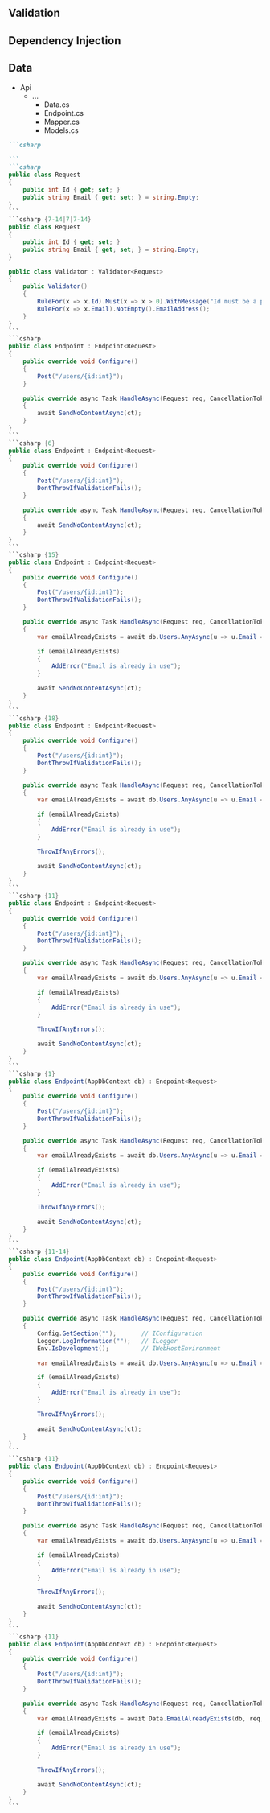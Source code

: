 <h2 v-click.hide="9">Validation</h2>
<h2 v-click="[9,12]">Dependency Injection</h2>
<h2 v-click="12">Data</h2>

<div class="endpoint-structure mt-4">
  <ul class="files">
    <li class="view-transition-files">
      <span><ProjectIcon />Api</span>
      <ul>
        <li>
          <span><FolderIcon />...</span>
            <ul>
              <li data-id="data"><span><CsharpIcon />Data.cs</span></li>
              <li data-id="endpoint" v-mark.circle="{ at: [5,13], color: 'orange', iterations: 1, animationDuration: 350 }"><span><CsharpIcon />Endpoint.cs</span></li>
              <li data-id="mapper"><span><CsharpIcon />Mapper.cs</span></li>
              <li data-id="models" v-mark.circle="{ at: [1,5], color: 'orange', iterations: 1, animationDuration: 350 }"><span><CsharpIcon />Models.cs</span></li>
            </ul>
        </li>
      </ul>
    </li>
  </ul>

````md magic-move { at: 1, maxHeight: '450px' }
```csharp
‎
```
```csharp
public class Request
{
    public int Id { get; set; }
    public string Email { get; set; } = string.Empty;
}
```
```csharp {7-14|7|7-14}
public class Request
{
    public int Id { get; set; }
    public string Email { get; set; } = string.Empty;
}

public class Validator : Validator<Request>
{
    public Validator()
    {
        RuleFor(x => x.Id).Must(x => x > 0).WithMessage("Id must be a positive integer");
        RuleFor(x => x.Email).NotEmpty().EmailAddress();
    }
}
```
```csharp
public class Endpoint : Endpoint<Request>
{
    public override void Configure()
    {
        Post("/users/{id:int}");
    }

    public override async Task HandleAsync(Request req, CancellationToken ct)
    {
        await SendNoContentAsync(ct);
    }
}
```
```csharp {6}
public class Endpoint : Endpoint<Request>
{
    public override void Configure()
    {
        Post("/users/{id:int}");
        DontThrowIfValidationFails();
    }

    public override async Task HandleAsync(Request req, CancellationToken ct)
    {
        await SendNoContentAsync(ct);
    }
}
```
```csharp {15}
public class Endpoint : Endpoint<Request>
{
    public override void Configure()
    {
        Post("/users/{id:int}");
        DontThrowIfValidationFails();
    }

    public override async Task HandleAsync(Request req, CancellationToken ct)
    {
        var emailAlreadyExists = await db.Users.AnyAsync(u => u.Email == req.Email, ct);

        if (emailAlreadyExists)
        {
            AddError("Email is already in use");
        }

        await SendNoContentAsync(ct);
    }
}
```
```csharp {18}
public class Endpoint : Endpoint<Request>
{
    public override void Configure()
    {
        Post("/users/{id:int}");
        DontThrowIfValidationFails();
    }

    public override async Task HandleAsync(Request req, CancellationToken ct)
    {
        var emailAlreadyExists = await db.Users.AnyAsync(u => u.Email == req.Email, ct);

        if (emailAlreadyExists)
        {
            AddError("Email is already in use");
        }

        ThrowIfAnyErrors();

        await SendNoContentAsync(ct);
    }
}
```
```csharp {11}
public class Endpoint : Endpoint<Request>
{
    public override void Configure()
    {
        Post("/users/{id:int}");
        DontThrowIfValidationFails();
    }

    public override async Task HandleAsync(Request req, CancellationToken ct)
    {
        var emailAlreadyExists = await db.Users.AnyAsync(u => u.Email == req.Email, ct);

        if (emailAlreadyExists)
        {
            AddError("Email is already in use");
        }

        ThrowIfAnyErrors();

        await SendNoContentAsync(ct);
    }
}
```
```csharp {1}
public class Endpoint(AppDbContext db) : Endpoint<Request>
{
    public override void Configure()
    {
        Post("/users/{id:int}");
        DontThrowIfValidationFails();
    }

    public override async Task HandleAsync(Request req, CancellationToken ct)
    {
        var emailAlreadyExists = await db.Users.AnyAsync(u => u.Email == req.Email, ct);

        if (emailAlreadyExists)
        {
            AddError("Email is already in use");
        }

        ThrowIfAnyErrors();

        await SendNoContentAsync(ct);
    }
}
```
```csharp {11-14}
public class Endpoint(AppDbContext db) : Endpoint<Request>
{
    public override void Configure()
    {
        Post("/users/{id:int}");
        DontThrowIfValidationFails();
    }

    public override async Task HandleAsync(Request req, CancellationToken ct)
    {
        Config.GetSection("");       // IConfiguration
        Logger.LogInformation("");   // ILogger
        Env.IsDevelopment();         // IWebHostEnvironment

        var emailAlreadyExists = await db.Users.AnyAsync(u => u.Email == req.Email, ct);

        if (emailAlreadyExists)
        {
            AddError("Email is already in use");
        }

        ThrowIfAnyErrors();

        await SendNoContentAsync(ct);
    }
}
```
```csharp {11}
public class Endpoint(AppDbContext db) : Endpoint<Request>
{
    public override void Configure()
    {
        Post("/users/{id:int}");
        DontThrowIfValidationFails();
    }

    public override async Task HandleAsync(Request req, CancellationToken ct)
    {
        var emailAlreadyExists = await db.Users.AnyAsync(u => u.Email == req.Email, ct);

        if (emailAlreadyExists)
        {
            AddError("Email is already in use");
        }

        ThrowIfAnyErrors();

        await SendNoContentAsync(ct);
    }
}
```
```csharp {11}
public class Endpoint(AppDbContext db) : Endpoint<Request>
{
    public override void Configure()
    {
        Post("/users/{id:int}");
        DontThrowIfValidationFails();
    }

    public override async Task HandleAsync(Request req, CancellationToken ct)
    {
        var emailAlreadyExists = await Data.EmailAlreadyExists(db, req, ct);

        if (emailAlreadyExists)
        {
            AddError("Email is already in use");
        }

        ThrowIfAnyErrors();

        await SendNoContentAsync(ct);
    }
}
```
````

  <FancyArrow v-click="13" x1="550" y1="240" x2="175" y2="145" color="orange" arc="-0.15" head-size="15" width="1" class="z-100" />
</div>

<style>
    h2.slidev-vclick-hidden {
        display: none;
    }
</style>

<!--
Closely related to model binding, we also get validation straight out of the box with FastEndpoints, using FluentValidation rules.

Typically this ends up in our `Models` file. [click] [click]

Personally I don't find myself a fan of squeezing too many different classes into a single file, but we'll stick to what seems to be the most common pattern in the examples floating around the web.

Similar to where we had the option to move our endpoint summary outside of the endpoint file itself [click], we can just pass the endpoint as a type parameter to a class inheriting from `Validator` and we won't need to manually register this with our DI container. [click]

Now, validation failures _will_ be returned automatically upon receiving a request that fails any validation rules specified here.

Which is nice and succinct for the simple cases, but we can build on this for more complex cases where we need to consider business logic.

Coming back to our `Endpoint` class [click], we can tell FastEndpoints to not automatically return a validation failed response by calling `DontThrowIfValidationFails` [click].

Calling `AddError` adds an error to the aggregated list. [click]

This allows us to provide a response that contains _all_ of our errors to save on multiple repeat requests that only discover new errors.

This alone isn't enough to actually return an error.

While FastEndpoints offers us more explicit ways to return such a failure, the easiest way to prevent further execution of our endpoint logic is to simply call `ThrowIfAnyErrors` [click].

This will interrupt our handler execution and send a response with all of our aggregated errors, by default with an overridable 400 status code.

[click] Now, we can see here that we've also introduced the use of a service &mdash; in this case, a `DbContext`.

Injecting this is straightforward [click], just needing to be injected via the constructor.

In addition to any explicitly injected services [click], FastEndpoints automatically resolves some services for us.

Every endpoint, by default, has access to the configuration, a logger and the web host environment.

_[[pause]]_

[click] Most examples also make use of a separate `Data` file to house any data access or manipulation.

[click]

While there's likely far less value in moving this logic around if we're making use of a repository pattern, or we only have fairly small queries, it can be useful for moving any large blocks of code out of our handler.

Again, while it's not going to appeal to everyone, this does seem to be the common approach &mdash; and in practice it does give us a really nice, concise, and expressive endpoint without needing us to move code too far away from the endpoint itself.
-->
